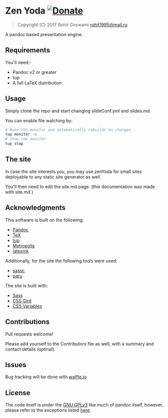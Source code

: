 # Zen Yoda  [![Donate](https://img.shields.io/badge/Donate-PayPal-blue.svg?style=for-the-badge)](https://www.paypal.me/HaoZeke/)   

> Copyright (C) 2017  Rohit Goswami <rohit1995@mail.ru>

A pandoc based presentation engine.

## Requirements
You'll need:-

* Pandoc v2 or greater
* tup
* A full LaTeX distribution

## Usage

Simply clone the repo and start changing slideConf.yml and slides.md

You can enable file watching by:

```bash
# Runs the monitor and automatically rebuilds on changes
tup monitor -a
# Stop the monitor
tup stop
```

## The site
In case the site interests you, you may use zenYoda for small sites deployable to any static site generator as well.

You'll then need to edit the site.md page. (this documentation was made with site.md )

## Acknowledgments
This software is built on the following:

- [Pandoc](https://github.com/jgm/pandoc)
- [TeX](https://ctan.org/)
- [tup](http://gittup.org/tup/index.html)
- [Metropolis](https://github.com/matze/mtheme)
- [latexmk](http://mg.readthedocs.io/latexmk.html)

Additionally, for the site the following tools were used:

- [sassc](https://github.com/sass/sassc)
- [paru](https://heerdebeer.org/Software/markdown/paru)

The site is built with:

- [Sass](http://sass-lang.com/)
- [CSS Gird](https://developer.mozilla.org/en-US/docs/Web/CSS/CSS_Grid_Layout)
- [CSS Variables](https://developer.mozilla.org/en-US/docs/Web/CSS/Using_CSS_variables)

## Contributions
Pull requests welcome!

Please add yourself to the Contributors file as well, with a summary and contact details (optinal).

## Issues
Bug tracking will be done with [waffle.io](https://waffle.io/)

## License
The code itself is under the [GNU GPLv3](https://choosealicense.com/licenses/gpl-3.0/) like much of pandoc itself, however, please refer to the exceptions listed [here](https://github.com/jgm/pandoc/blob/master/COPYRIGHT).